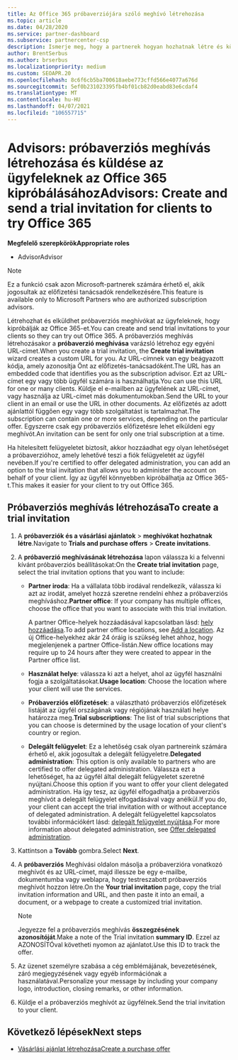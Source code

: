 ```yaml
---
title: Az Office 365 próbaverziójára szóló meghívó létrehozása
ms.topic: article
ms.date: 04/28/2020
ms.service: partner-dashboard
ms.subservice: partnercenter-csp
description: Ismerje meg, hogy a partnerek hogyan hozhatnak létre és küldhetnek próbaverziós meghívókat az ügyfelek számára az Office 365 kipróbálásához. A partnerek sokkal egy előfizetési tanácsadó.
author: BrentSerbus
ms.author: brserbus
ms.localizationpriority: medium
ms.custom: SEOAPR.20
ms.openlocfilehash: 8c6f6cb5ba700618aebe773cffd566e4077a676d
ms.sourcegitcommit: 5ef0b231023395fb4bf01cb82d0eabd83e6cdaf4
ms.translationtype: MT
ms.contentlocale: hu-HU
ms.lasthandoff: 04/07/2021
ms.locfileid: "106557715"
---
```

# <a name="advisors-create-and-send-a-trial-invitation-for-clients-to-try-office-365"></a><span data-ttu-id="d13a1-104">Advisors: próbaverziós meghívás létrehozása és küldése az ügyfeleknek az Office 365 kipróbálásához</span><span class="sxs-lookup"><span data-stu-id="d13a1-104">Advisors: Create and send a trial invitation for clients to try Office 365</span></span>


<span data-ttu-id="d13a1-105">**Megfelelő szerepkörök**</span><span class="sxs-lookup"><span data-stu-id="d13a1-105">**Appropriate roles**</span></span>

- <span data-ttu-id="d13a1-106">Advisor</span><span class="sxs-lookup"><span data-stu-id="d13a1-106">Advisor</span></span>

> [!NOTE]
> <span data-ttu-id="d13a1-107">Ez a funkció csak azon Microsoft-partnerek számára érhető el, akik jogosultak az előfizetési tanácsadók rendelkezésére.</span><span class="sxs-lookup"><span data-stu-id="d13a1-107">This feature is available only to Microsoft Partners who are authorized subscription advisors.</span></span>

<span data-ttu-id="d13a1-108">Létrehozhat és elküldhet próbaverziós meghívókat az ügyfeleknek, hogy kipróbálják az Office 365-et.</span><span class="sxs-lookup"><span data-stu-id="d13a1-108">You can create and send trial invitations to your clients so they can try out Office 365.</span></span> <span data-ttu-id="d13a1-109">A próbaverziós meghívás létrehozásakor a **próbaverzió meghívása** varázsló létrehoz egy egyéni URL-címet.</span><span class="sxs-lookup"><span data-stu-id="d13a1-109">When you create a trial invitation, the **Create trial invitation** wizard creates a custom URL for you.</span></span> <span data-ttu-id="d13a1-110">Az URL-címnek van egy beágyazott kódja, amely azonosítja Önt az előfizetés-tanácsadóként.</span><span class="sxs-lookup"><span data-stu-id="d13a1-110">The URL has an embedded code that identifies you as the subscription advisor.</span></span> <span data-ttu-id="d13a1-111">Ezt az URL-címet egy vagy több ügyfél számára is használhatja.</span><span class="sxs-lookup"><span data-stu-id="d13a1-111">You can use this URL for one or many clients.</span></span> <span data-ttu-id="d13a1-112">Küldje el e-mailben az ügyfelének az URL-címet, vagy használja az URL-címet más dokumentumokban.</span><span class="sxs-lookup"><span data-stu-id="d13a1-112">Send the URL to your client in an email or use the URL in other documents.</span></span> <span data-ttu-id="d13a1-113">Az előfizetés az adott ajánlattól függően egy vagy több szolgáltatást is tartalmazhat.</span><span class="sxs-lookup"><span data-stu-id="d13a1-113">The subscription can contain one or more services, depending on the particular offer.</span></span> <span data-ttu-id="d13a1-114">Egyszerre csak egy próbaverziós előfizetésre lehet elküldeni egy meghívót.</span><span class="sxs-lookup"><span data-stu-id="d13a1-114">An invitation can be sent for only one trial subscription at a time.</span></span>

<span data-ttu-id="d13a1-115">Ha hitelesített felügyeletet biztosít, akkor hozzáadhat egy olyan lehetőséget a próbaverzióhoz, amely lehetővé teszi a fiók felügyeletét az ügyfél nevében.</span><span class="sxs-lookup"><span data-stu-id="d13a1-115">If you're certified to offer delegated administration, you can add an option to the trial invitation that allows you to administer the account on behalf of your client.</span></span> <span data-ttu-id="d13a1-116">Így az ügyfél könnyebben kipróbálhatja az Office 365-t.</span><span class="sxs-lookup"><span data-stu-id="d13a1-116">This makes it easier for your client to try out Office 365.</span></span>

## <a name="to-create-a-trial-invitation"></a><span data-ttu-id="d13a1-117">Próbaverziós meghívás létrehozása</span><span class="sxs-lookup"><span data-stu-id="d13a1-117">To create a trial invitation</span></span>

1. <span data-ttu-id="d13a1-118">A **próbaverziók és a vásárlási ajánlatok**  >  **meghívókat hozhatnak létre**.</span><span class="sxs-lookup"><span data-stu-id="d13a1-118">Navigate to **Trials and purchase offers** > **Create invitations**.</span></span>

2. <span data-ttu-id="d13a1-119">A **próbaverzió meghívásának létrehozása** lapon válassza ki a felvenni kívánt próbaverziós beállításokat:</span><span class="sxs-lookup"><span data-stu-id="d13a1-119">On the **Create trial invitation** page, select the trial invitation options that you want to include:</span></span>

    - <span data-ttu-id="d13a1-120">**Partner iroda**: Ha a vállalata több irodával rendelkezik, válassza ki azt az irodát, amelyet hozzá szeretne rendelni ehhez a próbaverziós meghíváshoz.</span><span class="sxs-lookup"><span data-stu-id="d13a1-120">**Partner office**: If your company has multiple offices, choose the office that you want to associate with this trial invitation.</span></span>

        <span data-ttu-id="d13a1-121">A partner Office-helyek hozzáadásával kapcsolatban lásd: [hely hozzáadása](manage-locations.md).</span><span class="sxs-lookup"><span data-stu-id="d13a1-121">To add partner office locations, see [Add a location](manage-locations.md).</span></span> <span data-ttu-id="d13a1-122">Az új Office-helyekhez akár 24 óráig is szükség lehet ahhoz, hogy megjelenjenek a partner Office-listán.</span><span class="sxs-lookup"><span data-stu-id="d13a1-122">New office locations may require up to 24 hours after they were created to appear in the Partner office list.</span></span>

    - <span data-ttu-id="d13a1-123">**Használat helye**: válassza ki azt a helyet, ahol az ügyfél használni fogja a szolgáltatásokat.</span><span class="sxs-lookup"><span data-stu-id="d13a1-123">**Usage location**: Choose the location where your client will use the services.</span></span>
    - <span data-ttu-id="d13a1-124">**Próbaverziós előfizetések**: a választható próbaverziós előfizetések listáját az ügyfél országának vagy régiójának használati helye határozza meg.</span><span class="sxs-lookup"><span data-stu-id="d13a1-124">**Trial subscriptions**: The list of trial subscriptions that you can choose is determined by the usage location of your client's country or region.</span></span>
    - <span data-ttu-id="d13a1-125">**Delegált felügyelet**: Ez a lehetőség csak olyan partnereink számára érhető el, akik jogosultak a delegált felügyeletre.</span><span class="sxs-lookup"><span data-stu-id="d13a1-125">**Delegated administration**: This option is only available to partners who are certified to offer delegated administration.</span></span> <span data-ttu-id="d13a1-126">Válassza ezt a lehetőséget, ha az ügyfél által delegált felügyeletet szeretné nyújtani.</span><span class="sxs-lookup"><span data-stu-id="d13a1-126">Choose this option if you want to offer your client delegated administration.</span></span> <span data-ttu-id="d13a1-127">Ha így tesz, az ügyfél elfogadhatja a próbaverziós meghívót a delegált felügyelet elfogadásával vagy anélkül.</span><span class="sxs-lookup"><span data-stu-id="d13a1-127">If you do, your client can accept the trial invitation with or without acceptance of delegated administration.</span></span> <span data-ttu-id="d13a1-128">A delegált felügyelettel kapcsolatos további információkért lásd: [delegált felügyelet nyújtása](customers-revoke-admin-privileges.md).</span><span class="sxs-lookup"><span data-stu-id="d13a1-128">For more information about delegated administration, see [Offer delegated administration](customers-revoke-admin-privileges.md).</span></span>

3. <span data-ttu-id="d13a1-129">Kattintson a **Tovább** gombra.</span><span class="sxs-lookup"><span data-stu-id="d13a1-129">Select **Next**.</span></span>

4. <span data-ttu-id="d13a1-130">A **próbaverziós** Meghívási oldalon másolja a próbaverzióra vonatkozó meghívót és az URL-címet, majd illessze be egy e-mailbe, dokumentumba vagy weblapra, hogy testreszabott próbaverziós meghívót hozzon létre.</span><span class="sxs-lookup"><span data-stu-id="d13a1-130">On the **Your trial invitation** page, copy the trial invitation information and URL, and then paste it into an email, a document, or a webpage to create a customized trial invitation.</span></span>

    > [!NOTE]
    > <span data-ttu-id="d13a1-131">Jegyezze fel a próbaverziós meghívás **összegzésének azonosítóját**.</span><span class="sxs-lookup"><span data-stu-id="d13a1-131">Make a note of the Trial invitation **summary ID**.</span></span> <span data-ttu-id="d13a1-132">Ezzel az AZONOSÍTÓval követheti nyomon az ajánlatot.</span><span class="sxs-lookup"><span data-stu-id="d13a1-132">Use this ID to track the offer.</span></span>

5. <span data-ttu-id="d13a1-133">Az üzenet személyre szabása a cég emblémájának, bevezetésének, záró megjegyzésének vagy egyéb információnak a használatával.</span><span class="sxs-lookup"><span data-stu-id="d13a1-133">Personalize your message by including your company logo, introduction, closing remarks, or other information.</span></span>

6. <span data-ttu-id="d13a1-134">Küldje el a próbaverziós meghívót az ügyfélnek.</span><span class="sxs-lookup"><span data-stu-id="d13a1-134">Send the trial invitation to your client.</span></span>

## <a name="next-steps"></a><span data-ttu-id="d13a1-135">Következő lépések</span><span class="sxs-lookup"><span data-stu-id="d13a1-135">Next steps</span></span>

- [<span data-ttu-id="d13a1-136">Vásárlási ajánlat létrehozása</span><span class="sxs-lookup"><span data-stu-id="d13a1-136">Create a purchase offer</span></span>](advisor-create-a-purchase-offer.md)
